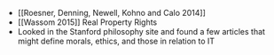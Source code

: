 - [[Roesner, Denning, Newell, Kohno and Calo 2014]]
- [[Wassom 2015]] Real Property Rights
- Looked in the Stanford philosophy site and found a few articles that might define morals, ethics, and those in relation to IT